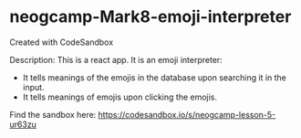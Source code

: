 # neogcamp-Mark8-emoji-interpreter
Created with CodeSandbox

Description: This is a react app. It is an emoji interpreter:
* It tells meanings of the emojis in the database upon searching it in the input.
* It tells meanings of emojis upon clicking the emojis.

Find the sandbox here:
https://codesandbox.io/s/neogcamp-lesson-5-ur63zu
